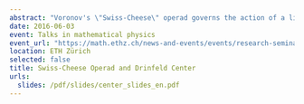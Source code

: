 ```yaml
---
abstract: "Voronov's \"Swiss-Cheese\" operad governs the action of a little disks algebra on a little intervals algebra. In this talk, I will explain how to obtain models of the fundamental groupoid of the Swiss-Cheese operad: a first model using bicolored braids and whose algebras can be described using Drinfeld centers, and a second (rational) model that involves a Drinfeld associator. We will compare this model to the model deduced from the homology of the Swiss-Cheese operad, the difference being explained by the non-formality of SC."
date: 2016-06-03
event: Talks in mathematical physics
event_url: "https://math.ethz.ch/news-and-events/events/research-seminars/talks-in-mathematical-physics.html?s=fs16"
location: ETH Zürich
selected: false
title: Swiss-Cheese Operad and Drinfeld Center
urls:
  slides: /pdf/slides/center_slides_en.pdf
---
```

